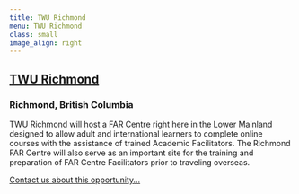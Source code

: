 ```yaml
---
title: TWU Richmond
menu: TWU Richmond
class: small
image_align: right
---
```


## [TWU Richmond](https://www.twu.ca/richmond)
### Richmond, British Columbia

TWU Richmond will host a FAR Centre right here in the Lower Mainland designed to allow adult and international learners to complete online courses with the assistance of trained Academic Facilitators. The Richmond FAR Centre will also serve as an important site for the training and preparation of FAR Centre Facilitators prior to traveling overseas.

[Contact us about this opportunity...](mailto:hr@twu.ca?classes=btn,btn-primary,btn-lg)
